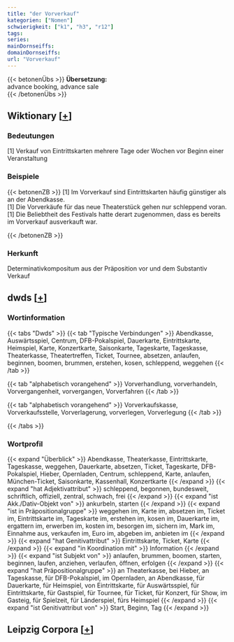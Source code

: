```yaml
---
title: "der Vorverkauf"
kategorien: ["Nomen"]
schwierigkeit: ["k1", "h3", "r12"]
tags:
series:
mainDornseiffs:
domainDornseiffs:
url: "Vorverkauf"
---
```


{{< betonenÜbs >}}
**Übersetzung:**  
advance booking, advance sale  
{{< /betonenÜbs >}}

## Wiktionary [[+](https://de.wiktionary.org/wiki/Vorverkauf)]

### Bedeutungen
[1] Verkauf von Eintrittskarten mehrere Tage oder Wochen vor Beginn einer Veranstaltung  

### Beispiele
{{< betonenZB >}}
[1] Im Vorverkauf sind Eintrittskarten häufig günstiger als an der Abendkasse.  
[1] Die Vorverkäufe für das neue Theaterstück gehen nur schleppend voran.  
[1] Die Beliebtheit des Festivals hatte derart zugenommen, dass es bereits im Vorverkauf ausverkauft war.  

{{< /betonenZB >}}
### Herkunft
Determinativkompositum aus der Präposition vor und dem Substantiv Verkauf  



## dwds [[+](https://www.dwds.de/wb/Vorverkauf)]

### Wortinformation
{{< tabs "Dwds" >}}
{{< tab "Typische Verbindungen" >}}
Abendkasse, Auswärtsspiel, Centrum, DFB-Pokalspiel, Dauerkarte, Eintrittskarte, Heimspiel, Karte, Konzertkarte, Saisonkarte, Tageskarte, Tageskasse, Theaterkasse, Theatertreffen, Ticket, Tournee, absetzen, anlaufen, beginnen, boomen, brummen, erstehen, kosen, schleppend, weggehen
{{< /tab >}}

{{< tab "alphabetisch vorangehend" >}}
Vorverhandlung, vorverhandeln, Vorvergangenheit, vorvergangen, Vorverfahren
{{< /tab >}}

{{< tab "alphabetisch vorangehend" >}}
Vorverkaufskasse, Vorverkaufsstelle, Vorverlagerung, vorverlegen, Vorverlegung
{{< /tab >}}

{{< /tabs >}}

### Wortprofil
{{< expand "Überblick" >}} Abendkasse, Theaterkasse, Eintrittskarte, Tageskasse, weggehen, Dauerkarte, absetzen, Ticket, Tageskarte, DFB-Pokalspiel, Hieber, Opernladen, Centrum, schleppend, Karte, anlaufen, München-Ticket, Saisonkarte, Kassenhall, Konzertkarte {{< /expand >}}
{{< expand "hat Adjektivattribut" >}} schleppend, begonnen, bundesweit, schriftlich, offiziell, zentral, schwach, frei {{< /expand >}}
{{< expand "ist Akk./Dativ-Objekt von" >}} ankurbeln, starten {{< /expand >}}
{{< expand "ist in Präpositionalgruppe" >}} weggehen im, Karte im, absetzen im, Ticket im, Eintrittskarte im, Tageskarte im, erstehen im, kosen im, Dauerkarte im, ergattern im, erwerben im, kosten im, besorgen im, sichern im, Mark im, Einnahme aus, verkaufen im, Euro im, abgeben im, anbieten im {{< /expand >}}
{{< expand "hat Genitivattribut" >}} Eintrittskarte, Ticket, Karte {{< /expand >}}
{{< expand "in Koordination mit" >}} Information {{< /expand >}}
{{< expand "ist Subjekt von" >}} anlaufen, brummen, boomen, starten, beginnen, laufen, anziehen, verlaufen, öffnen, erfolgen {{< /expand >}}
{{< expand "hat Präpositionalgruppe" >}} an Theaterkasse, bei Hieber, an Tageskasse, für DFB-Pokalspiel, im Opernladen, an Abendkasse, für Dauerkarte, für Heimspiel, von Eintrittskarte, für Auswärtsspiel, für Eintrittskarte, für Gastspiel, für Tournee, für Ticket, für Konzert, für Show, im Gasteig, für Spielzeit, für Länderspiel, fürs Heimspiel {{< /expand >}}
{{< expand "ist Genitivattribut von" >}} Start, Beginn, Tag {{< /expand >}}

## Leipzig Corpora [[+](https://corpora.uni-leipzig.de/en/res?word=Vorverkauf&corpusId=deu_newscrawl-public_2018)]

